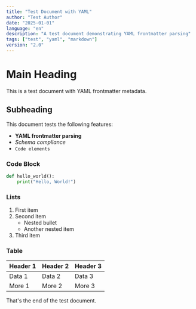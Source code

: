```yaml
---
title: "Test Document with YAML"
author: "Test Author"
date: "2025-01-01"
language: "en"
description: "A test document demonstrating YAML frontmatter parsing"
tags: ["test", "yaml", "markdown"]
version: "2.0"
---
```


# Main Heading

This is a test document with YAML frontmatter metadata.

## Subheading

This document tests the following features:

- **YAML frontmatter parsing**
- *Schema compliance*
- `Code elements`

### Code Block

```python
def hello_world():
    print("Hello, World!")
```

### Lists

1. First item
2. Second item
   - Nested bullet
   - Another nested item
3. Third item

### Table

| Header 1 | Header 2 | Header 3 |
|----------|----------|----------|
| Data 1   | Data 2   | Data 3   |
| More 1   | More 2   | More 3   |

That's the end of the test document.
